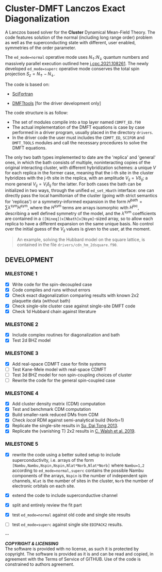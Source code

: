 # Cluster-DMFT Lanczos Exact Diagonalization

A Lanczos based solver for the **Cluster** Dynamical Mean-Field Theory. The code features solution of the normal (including long range order) problem as well as the superconducting state with different, user enabled, symmetries of the order parameter. 

The `ed_mode=normal` operative mode uses $N_\uparrow$:$N_\downarrow$ quantum numbers and massively parallel execution outlined here [j.cpc.2021.108261](https://doi.org/10.1016/j.cpc.2021.108261). 
The newly developed `ed_mode=superc` operative mode conserves the total spin projection $S_z=N_\uparrow-N_\downarrow$.  


The code is based on:  

* [SciFortran](https://github.com/QcmPlab/SciFortran)  

* [DMFTtools](https://github.com/QcmPlab/DMFTtools) [for the driver development only]

The code structure is as follow:  

* The set of modules compile into a top layer named `CDMFT_ED.f90`  
* The actual implementation of the DMFT equations is case by case performed in a driver program, usually placed in the directory `drivers`. 
* In the driver code the user must includes the `CDMFT_ED`, `SCIFOR` and `DMFT_TOOLS` modules and call the necessary procedures to solve the DMFT equations.

 The only two bath types implemented to date are the 'replica' and 'general' ones, in which the bath consists of multiple, noninteracting copies of the original interacting cluster, with different hybridization schemes: a unique $V$ for each replica in the former case, meaning that the i-th site in the cluster hybridizes with the j-th site in the replica, with an amplitude $V_{ij} = V\delta_{ij}$; a more general $V_{ij} = V_i \delta_{ij}$ for the latter.
 For both cases the bath can be initialized in two ways, through the unified `ed_set_Hbath` interface: one can directly pass the local hamiltonian of the cluster (going with strict semantics for 'replicas') or a symmetry-informed expansion in the form $H^\mathrm{bath} = \sum \lambda^\mathrm{sym}H^\mathrm{sym}$, where the $H^\mathrm{sym}$ terms are arrays isomorphic with $H^\mathrm{loc}$, describing a well defined symmetry of the model, and the $\lambda^\mathrm{sym}$ coefficients are contained in a `([Nineq])x[Nbath]x[Nsym]`-sized array, so to allow each replica to have a different expansion on the same unique basis. No control over the initial guess of the $V_{ij}$ values is given to the user, at the moment.   

 > An example, solving the Hubbard model on the square lattice, is contained in the file `drivers/cdn_hm_2dsquare.f90`.

## DEVELOPMENT

### MILESTONE 1

- [x] Write code for the spin-decoupled case
- [x] Code compiles and runs without errors
- [x] Check exact diagonalization comparing results with known 2x2 plaquette data (without bath)
- [x] Check single-site cluster case against single-site DMFT code
- [x] Check 1d Hubbard chain against literature

### MILESTONE 2

- [x] Include complex routines for diagonalization and bath
- [x] Test 2d BHZ model 

### MILESTONE 3

- [x] Add real-space CDMFT case for finite systems
- [ ] Test Kane-Mele model with real-space CDMFT
- [ ] Test 3d BHZ model for non spin-coupling choices of cluster
- [ ] Rewrite the code for the general spin-coupled case

### MILESTONE 4

- [x] Add cluster density matrix (CDM) computation
- [x] Test and benchmark CDM computation
- [x] Build smaller-rank reduced DMs from CDM
- [x] Check _local_ RDM against semi-analytical build (Norb=1) 
- [x] Replicate the single-site results in [Su, Dai,Tong 2013](https://doi.org/10.1142/S0217984913500346).
- [x] Replicate the (vanishing T) 2x2 results in [C. Walsh et al. 2019](https://doi.org/10.1103/PhysRevLett.122.067203).

### MILESTONE 5
- [x] rewrite the code using a better suited setup to include superconductivity, i.e. arrays of the form `[Nambu,Nambu,Nspin,Nspin,Nlat*Norb,Nlat*Norb]` where `Nambu=1,2` according to `ed_mode=normal,superc` contains the possible Nambu components of the arrays, `Nspin` is the number of independent spin channels, `Nlat` is the number of sites in  the cluster, `Norb` the number of electronic orbitals on each site. 
- [x] extend the code to include superconductive channel
- [x] split and entirely review the fit part
- [x] test `ed_mode=normal` against old code and single site results
- [ ] test `ed_mode=superc` against single site `EDIPACK2` results. 
   

--

***COPYRIGHT & LICENSING***  
The software is provided with no license, as such it is protected by copyright. The software is provided as it is and can be read and copied, in agreement with the Terms of Service of GITHUB. 
Use of the code is constrained to authors agreement.   

